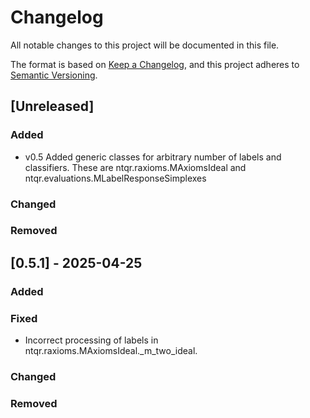 # Changelog

All notable changes to this project will be documented in this file.

The format is based on [Keep a Changelog](https://keepachangelog.com/en/1.1.0/),
and this project adheres to [Semantic Versioning](https://semver.org/spec/v2.0.0.html).

## [Unreleased]

### Added

- v0.5 Added generic classes for arbitrary number of labels and classifiers.
       These are ntqr.raxioms.MAxiomsIdeal and
       ntqr.evaluations.MLabelResponseSimplexes

### Changed

### Removed

## [0.5.1] - 2025-04-25

### Added

### Fixed

- Incorrect processing of labels in ntqr.raxioms.MAxiomsIdeal._m_two_ideal.

### Changed

### Removed


